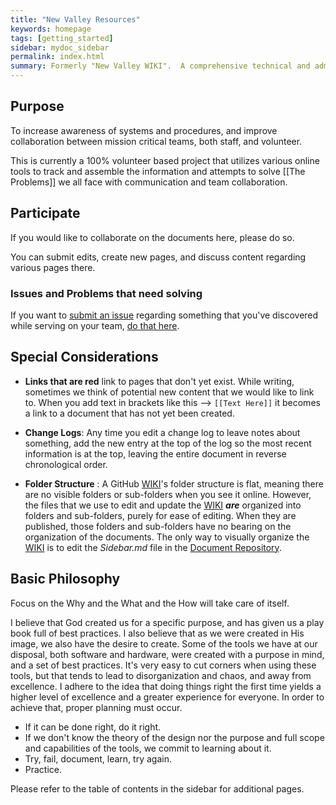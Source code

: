 ```yaml
---
title: "New Valley Resources"
keywords: homepage
tags: [getting_started]
sidebar: mydoc_sidebar
permalink: index.html
summary: Formerly "New Valley WIKI".  A comprehensive technical and administrative reference.
---
```


## Purpose
To increase awareness of systems and procedures, and improve collaboration between mission critical teams, both staff, and volunteer.

This is currently a 100% volunteer based project that utilizes various online tools to track and assemble the information and attempts to solve [[The Problems]] we all face with communication and team collaboration.

## Participate

If you would like to collaborate on the documents here, please do so.

You can submit edits, create new pages, and discuss content regarding various pages there.

### Issues and Problems that need solving

If you want to [submit an issue](https://github.com/NewValleyChurch/Infrastructure/issues/) regarding something that you've discovered while serving on your team, [do that here](https://github.com/NewValleyChurch/Infrastructure/issues/).

## Special Considerations

- **Links that are red** link to pages that don't yet exist.  While writing, sometimes we think of potential new content that we would like to link to.  When you add text in brackets like this --> ```[[Text Here]]``` it becomes a link to a document that has not yet been created.

- **Change Logs**: Any time you edit a change log to leave notes about something, add the new entry at the top of the log so the most recent information is at the top, leaving the entire document in reverse chronological order.

- **Folder Structure** : A GitHub [WIKI](https://github.com/NewValleyChurch/Infrastructure/wiki)'s folder structure is flat, meaning there are no visible folders or sub-folders when you see it online.  However, the files that we use to edit and update the [WIKI](https://github.com/NewValleyChurch/Infrastructure/wiki) **_are_** organized into folders and sub-folders, purely for ease of editing.  When they are published, those folders and sub-folders have no bearing on the organization of the documents.  The only way to visually organize the [WIKI](https://github.com/NewValleyChurch/Infrastructure/wiki) is to edit the _Sidebar.md_ file in the [Document Repository](https://github.com/NewValleyChurch/infrasctructure-docs).

## Basic Philosophy

Focus on the Why and the What and the How will take care of itself.

I believe that God created us for a specific purpose, and has given us a play book full of best practices.  I also believe that as we were created in His image, we also have the desire to create.  Some of the tools we have at our disposal, both software and hardware, were created with a purpose in mind, and a set of best practices.  It's very easy to cut corners when using these tools, but that tends to lead to disorganization and chaos, and away from excellence.  I adhere to the idea that doing things right the first time yields a higher level of excellence and a greater experience for everyone.  In order to achieve that, proper planning must occur.

- If it can be done right, do it right.
- If we don't know the theory of the design nor the purpose and full scope and capabilities of the tools, we commit to learning about it.
- Try, fail, document, learn, try again.
- Practice.

Please refer to the table of contents in the sidebar for additional pages.
